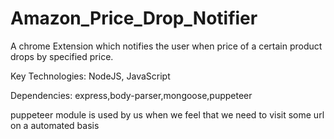 # Amazon_Price_Drop_Notifier

A chrome Extension which notifies the user when price of a certain product drops by specified price.

Key Technologies: NodeJS, JavaScript

Dependencies: express,body-parser,mongoose,puppeteer

puppeteer module is used by us when we feel that we need to visit some url on a automated basis
